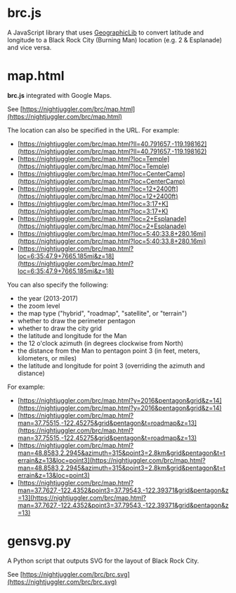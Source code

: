 # brc.js

A JavaScript library that uses [GeographicLib](https://geographiclib.sourceforge.io/html/js/index.html)
to convert latitude and longitude to a Black Rock City (Burning Man) location (e.g. 2 &amp; Esplanade)
and vice versa.

# map.html

**brc.js** integrated with Google Maps.

See [https://nightjuggler.com/brc/map.html](https://nightjuggler.com/brc/map.html)

The location can also be specified in the URL. For example:

* [https://nightjuggler.com/brc/map.html?ll=40.791657,-119.198162](https://nightjuggler.com/brc/map.html?ll=40.791657,-119.198162)
* [https://nightjuggler.com/brc/map.html?loc=Temple](https://nightjuggler.com/brc/map.html?loc=Temple)
* [https://nightjuggler.com/brc/map.html?loc=CenterCamp](https://nightjuggler.com/brc/map.html?loc=CenterCamp)
* [https://nightjuggler.com/brc/map.html?loc=12+2400ft](https://nightjuggler.com/brc/map.html?loc=12+2400ft)
* [https://nightjuggler.com/brc/map.html?loc=3:17+K](https://nightjuggler.com/brc/map.html?loc=3:17+K)
* [https://nightjuggler.com/brc/map.html?loc=2+Esplanade](https://nightjuggler.com/brc/map.html?loc=2+Esplanade)
* [https://nightjuggler.com/brc/map.html?loc=5:40:33.8+280.16mi](https://nightjuggler.com/brc/map.html?loc=5:40:33.8+280.16mi)
* [https://nightjuggler.com/brc/map.html?loc=6:35:47.9+7665.185mi&z=18](https://nightjuggler.com/brc/map.html?loc=6:35:47.9+7665.185mi&z=18)

You can also specify the following:

* the year (2013-2017)
* the zoom level
* the map type ("hybrid", "roadmap", "satellite", or "terrain")
* whether to draw the perimeter pentagon
* whether to draw the city grid
* the latitude and longitude for the Man
* the 12 o'clock azimuth (in degrees clockwise from North)
* the distance from the Man to pentagon point 3 (in feet, meters, kilometers, or miles)
* the latitude and longitude for point 3 (overriding the azimuth and distance)

For example:

* [https://nightjuggler.com/brc/map.html?y=2016&pentagon&grid&z=14](https://nightjuggler.com/brc/map.html?y=2016&pentagon&grid&z=14)
* [https://nightjuggler.com/brc/map.html?man=37.75515,-122.45275&grid&pentagon&t=roadmap&z=13](https://nightjuggler.com/brc/map.html?man=37.75515,-122.45275&grid&pentagon&t=roadmap&z=13)
* [https://nightjuggler.com/brc/map.html?man=48.8583,2.2945&azimuth=315&point3=2.8km&grid&pentagon&t=terrain&z=13&loc=point3](https://nightjuggler.com/brc/map.html?man=48.8583,2.2945&azimuth=315&point3=2.8km&grid&pentagon&t=terrain&z=13&loc=point3)
* [https://nightjuggler.com/brc/map.html?man=37.7627,-122.4352&point3=37.79543,-122.39371&grid&pentagon&z=13](https://nightjuggler.com/brc/map.html?man=37.7627,-122.4352&point3=37.79543,-122.39371&grid&pentagon&z=13)

# gensvg.py

A Python script that outputs SVG for the layout of Black Rock City.

See [https://nightjuggler.com/brc/brc.svg](https://nightjuggler.com/brc/brc.svg)

